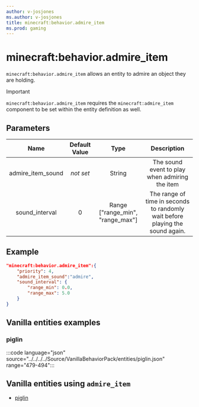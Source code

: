 ```yaml
---
author: v-josjones
ms.author: v-josjones
title: minecraft:behavior.admire_item
ms.prod: gaming
---
```


# minecraft:behavior.admire_item

`minecraft:behavior.admire_item` allows an entity to admire an object they are holding.

>[!IMPORTANT]
> `minecraft:behavior.admire_item` requires the `minecraft:admire_item` component to be set within the entity definition as well.

## Parameters

|Name |Default Value  |Type  |Description  |
|:---------:|:---------:|:---------:|:---------:|
|admire_item_sound|*not set* |String |The sound event to play when admiring the item |
|sound_interval|0 |Range ["range_min", "range_max"] |The range of time in seconds to randomly wait before playing the sound again. |

## Example

```json
"minecraft:behavior.admire_item":{
    "priority": 4,
    "admire_item_sound":"admire",
    "sound_interval": {
        "range_min": 0.0,
        "range_max": 5.0
    }
}
```

## Vanilla entities examples

### piglin

:::code language="json" source="../../../../Source/VanillaBehaviorPack/entities/piglin.json" range="479-494":::

## Vanilla entities using `admire_item`

- [piglin](../../../../Source/VanillaBehaviorPack_Snippets/entities/piglin.json)
